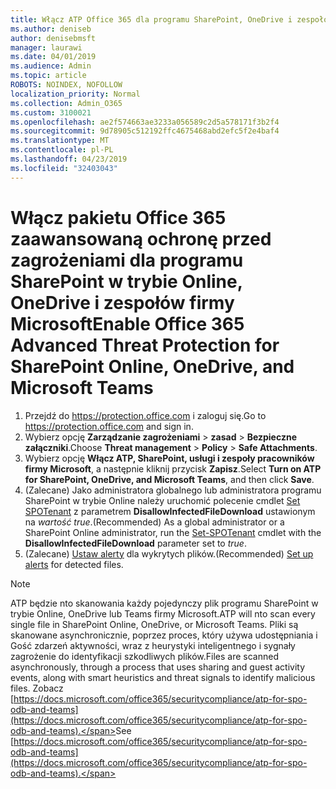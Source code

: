 ```yaml
---
title: Włącz ATP Office 365 dla programu SharePoint, OneDrive i zespołów firmy Microsoft
ms.author: deniseb
author: denisebmsft
manager: laurawi
ms.date: 04/01/2019
ms.audience: Admin
ms.topic: article
ROBOTS: NOINDEX, NOFOLLOW
localization_priority: Normal
ms.collection: Admin_O365
ms.custom: 3100021
ms.openlocfilehash: ae2f574663ae3233a056589c2d5a578171f3b2f4
ms.sourcegitcommit: 9d78905c512192ffc4675468abd2efc5f2e4baf4
ms.translationtype: MT
ms.contentlocale: pl-PL
ms.lasthandoff: 04/23/2019
ms.locfileid: "32403043"
---
```

# <a name="enable-office-365-advanced-threat-protection-for-sharepoint-online-onedrive-and-microsoft-teams"></a><span data-ttu-id="66fe5-102">Włącz pakietu Office 365 zaawansowaną ochronę przed zagrożeniami dla programu SharePoint w trybie Online, OneDrive i zespołów firmy Microsoft</span><span class="sxs-lookup"><span data-stu-id="66fe5-102">Enable Office 365 Advanced Threat Protection for SharePoint Online, OneDrive, and Microsoft Teams</span></span>

1. <span data-ttu-id="66fe5-103">Przejdź do https://protection.office.com i zaloguj się.</span><span class="sxs-lookup"><span data-stu-id="66fe5-103">Go to https://protection.office.com and sign in.</span></span>
2. <span data-ttu-id="66fe5-104">Wybierz opcję **Zarządzanie zagrożeniami** > **zasad** > **Bezpieczne załączniki**.</span><span class="sxs-lookup"><span data-stu-id="66fe5-104">Choose **Threat management** > **Policy** > **Safe Attachments**.</span></span>
3. <span data-ttu-id="66fe5-105">Wybierz opcję **Włącz ATP, SharePoint, usługi i zespoły pracowników firmy Microsoft**, a następnie kliknij przycisk **Zapisz**.</span><span class="sxs-lookup"><span data-stu-id="66fe5-105">Select **Turn on ATP for SharePoint, OneDrive, and Microsoft Teams**, and then click **Save**.</span></span>
4. <span data-ttu-id="66fe5-106">(Zalecane) Jako administratora globalnego lub administratora programu SharePoint w trybie Online należy uruchomić polecenie cmdlet [Set SPOTenant](https://docs.microsoft.com/powershell/module/sharepoint-online/Set-SPOTenant?view=sharepoint-ps) z parametrem **DisallowInfectedFileDownload** ustawionym na *wartość true*.</span><span class="sxs-lookup"><span data-stu-id="66fe5-106">(Recommended) As a global administrator or a SharePoint Online administrator, run the [Set-SPOTenant](https://docs.microsoft.com/powershell/module/sharepoint-online/Set-SPOTenant?view=sharepoint-ps) cmdlet with the **DisallowInfectedFileDownload** parameter set to *true*.</span></span>
5. <span data-ttu-id="66fe5-107">(Zalecane) [Ustaw alerty](https://docs.microsoft.com/office365/securitycompliance/turn-on-atp-for-spo-odb-and-teams#set-up-alerts-for-detected-files) dla wykrytych plików.</span><span class="sxs-lookup"><span data-stu-id="66fe5-107">(Recommended) [Set up alerts](https://docs.microsoft.com/office365/securitycompliance/turn-on-atp-for-spo-odb-and-teams#set-up-alerts-for-detected-files) for detected files.</span></span>

> [!NOTE]
> <span data-ttu-id="66fe5-108">ATP będzie nto skanowania każdy pojedynczy plik programu SharePoint w trybie Online, OneDrive lub Teams firmy Microsoft.</span><span class="sxs-lookup"><span data-stu-id="66fe5-108">ATP will nto scan every single file in SharePoint Online, OneDrive, or Microsoft Teams.</span></span> <span data-ttu-id="66fe5-109">Pliki są skanowane asynchronicznie, poprzez proces, który używa udostępniania i Gość zdarzeń aktywności, wraz z heurystyki inteligentnego i sygnały zagrożenie do identyfikacji szkodliwych plików.</span><span class="sxs-lookup"><span data-stu-id="66fe5-109">Files are scanned asynchronously, through a process that uses sharing and guest activity events, along with smart heuristics and threat signals to identify malicious files.</span></span> <span data-ttu-id="66fe5-110">Zobacz [https://docs.microsoft.com/office365/securitycompliance/atp-for-spo-odb-and-teams](https://docs.microsoft.com/office365/securitycompliance/atp-for-spo-odb-and-teams).</span><span class="sxs-lookup"><span data-stu-id="66fe5-110">See [https://docs.microsoft.com/office365/securitycompliance/atp-for-spo-odb-and-teams](https://docs.microsoft.com/office365/securitycompliance/atp-for-spo-odb-and-teams).</span></span>